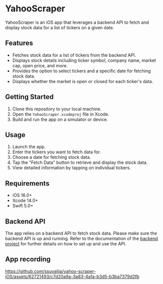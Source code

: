 # YahooScraper

YahooScraper is an iOS app that leverages a backend API to fetch and display stock data for a list of tickers on a given date.

## Features

- Fetches stock data for a list of tickers from the backend API.
- Displays stock details including ticker symbol, company name, market cap, open price, and more.
- Provides the option to select tickers and a specific date for fetching stock data.
- Displays whether the market is open or closed for each ticker's data.

## Getting Started

1. Clone this repository to your local machine.
2. Open the `YahooScraper.xcodeproj` file in Xcode.
3. Build and run the app on a simulator or device.

## Usage

1. Launch the app.
2. Enter the tickers you want to fetch data for.
3. Choose a date for fetching stock data.
4. Tap the "Fetch Data" button to retrieve and display the stock data.
5. View detailed information by tapping on individual tickers.

## Requirements

- iOS 16.0+
- Xcode 14.0+
- Swift 5.0+

## Backend API

The app relies on a backend API to fetch stock data. Please make sure the backend API is up and running. Refer to the documentation of the [backend project](https://github.com/ssuvalija/yahoo-finance-scraper) for further details on how to set up and use the API.

## App recording

https://github.com/ssuvalija/yahoo-scraper-iOS/assets/62721493/c7d20a9a-3a83-4a1a-b3d5-b3ba7379d2fb


